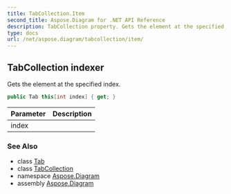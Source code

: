 ```yaml
---
title: TabCollection.Item
second_title: Aspose.Diagram for .NET API Reference
description: TabCollection property. Gets the element at the specified index
type: docs
url: /net/aspose.diagram/tabcollection/item/
---
```

## TabCollection indexer

Gets the element at the specified index.

```csharp
public Tab this[int index] { get; }
```

| Parameter | Description |
| --- | --- |
| index |  |

### See Also

* class [Tab](../../tab/)
* class [TabCollection](../)
* namespace [Aspose.Diagram](../../tabcollection/)
* assembly [Aspose.Diagram](../../../)


